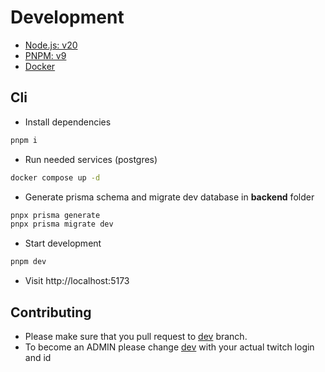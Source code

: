 # Development

* [Node.js: v20](https://nodejs.org/en)
* [PNPM: v9](https://pnpm.io/)
* [Docker](https://docs.docker.com/engine/)

## Cli

* Install dependencies

```bash
pnpm i
```

* Run needed services (postgres)

```bash
docker compose up -d
```

* Generate prisma schema and migrate dev database in **backend** folder

```bash
pnpx prisma generate
pnpx prisma migrate dev
```

* Start development

```bash
pnpm dev
```

* Visit http://localhost:5173

## Contributing

* Please make sure that you pull request to [dev](https://github.com/le-xot/games-movies-database/tree/dev) branch.
* To become an ADMIN please change [dev](/backend/prisma/seed.js) with your actual twitch login and id
